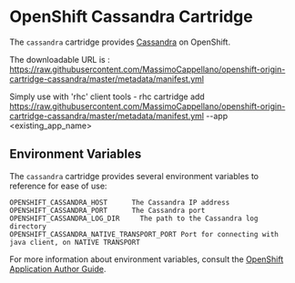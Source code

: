 # OpenShift Cassandra Cartridge

The `cassandra` cartridge provides [Cassandra](http://cassandra.apache.org/) on OpenShift.

The downloadable URL is : https://raw.githubusercontent.com/MassimoCappellano/openshift-origin-cartridge-cassandra/master/metadata/manifest.yml

Simply use with 'rhc' client tools - rhc cartridge add https://raw.githubusercontent.com/MassimoCappellano/openshift-origin-cartridge-cassandra/master/metadata/manifest.yml --app <existing_app_name>

## Environment Variables

The `cassandra` cartridge provides several environment variables to reference for ease
of use:

    OPENSHIFT_CASSANDRA_HOST      The Cassandra IP address
    OPENSHIFT_CASSANDRA_PORT      The Cassandra port
    OPENSHIFT_CASSANDRA_LOG_DIR     The path to the Cassandra log directory
    OPENSHIFT_CASSANDRA_NATIVE_TRANSPORT_PORT Port for connecting with java client, on NATIVE TRANSPORT

For more information about environment variables, consult the
[OpenShift Application Author Guide](https://github.com/openshift/origin-server/blob/master/node/README.writing_applications.md).
